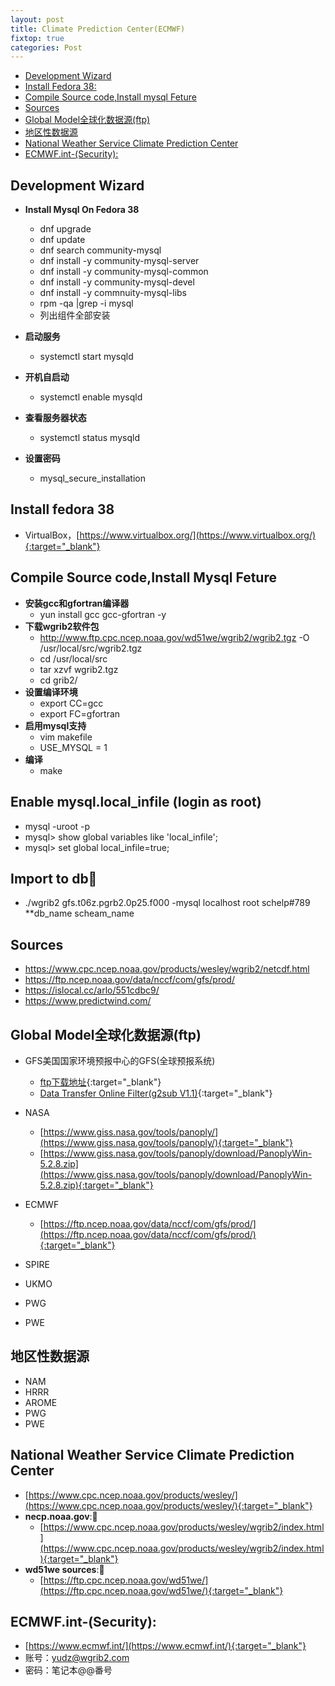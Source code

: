 ```yaml
---
layout: post
title: Climate Prediction Center(ECMWF)
fixtop: true
categories: Post
---
```

<!--TOC-->
  - [Development Wizard](#development-wizard)
  - [Install Fedora 38:](#install-fedora-38)
  - [Compile Source code,Install mysql Feture](#compile-source-codeinstall-mysql-feture)
  - [Sources](#sources)
  - [Global Model全球化数据源(ftp)](#global-modelftp)
  - [地区性数据源](#)
  - [National Weather Service Climate Prediction Center](#national-weather-service-climate-prediction-center)
  - [ECMWF.int-(Security):](#ecmwf.int-security)
<!--/TOC-->

## Development Wizard
  - **Install Mysql On Fedora 38**
    - dnf upgrade
    - dnf update    
    - dnf search community-mysql
    - dnf install -y community-mysql-server    
    - dnf install -y community-mysql-common
    - dnf install -y community-mysql-devel
    - dnf install -y commnuity-mysql-libs    
    - rpm -qa \|grep -i mysql
    - 列出组件全部安装    

  - **启动服务**
    - systemctl start mysqld
  - **开机自启动**
    - systemctl enable mysqld
  - **查看服务器状态**
    - systemctl status mysqld
  - **设置密码**
    - mysql_secure_installation

## Install fedora 38
  - VirtualBox，[https://www.virtualbox.org/](https://www.virtualbox.org/){:target="_blank"}

## Compile Source code,Install Mysql Feture
  - **安装gcc和gfortran编译器**
    - yun install gcc gcc-gfortran -y
  - **下载wgrib2软件包**
    - http://www.ftp.cpc.ncep.noaa.gov/wd51we/wgrib2/wgrib2.tgz -O  /usr/local/src/wgrib2.tgz
    - cd /usr/local/src
    - tar xzvf wgrib2.tgz
    - cd grib2/
  - **设置编译环境**
    - export CC=gcc
    - export FC=gfortran
  - **启用mysql支持**
    - vim makefile
    - USE_MYSQL = 1
  - **编译**
    - make


## Enable mysql.local_infile (login as root)
  - mysql -uroot -p
  - mysql> show global variables like 'local_infile';
  - mysql> set global local_infile=true;

## Import to db📌
  - ./wgrib2 gfs.t06z.pgrb2.0p25.f000 -mysql localhost root schelp#789 **db_name scheam_name


## Sources

- https://www.cpc.ncep.noaa.gov/products/wesley/wgrib2/netcdf.html
- https://ftp.ncep.noaa.gov/data/nccf/com/gfs/prod/
- https://islocal.cc/arlo/551cdbc9/
- https://www.predictwind.com/

## Global Model全球化数据源(ftp)

- GFS美国国家环境预报中心的GFS(全球预报系统)
  - [ftp下载地址](http://www.ftp.ncep.noaa.gov/data/nccf/com/gfs/prod/){:target="_blank"}
  - [Data Transfer Online Filter(g2sub V1.1)](https://nomads.ncep.noaa.gov/cgi-bin/filter_gfs_0p25.pl){:target="_blank"}

- NASA
  - [https://www.giss.nasa.gov/tools/panoply/](https://www.giss.nasa.gov/tools/panoply/){:target="_blank"}
  - [https://www.giss.nasa.gov/tools/panoply/download/PanoplyWin-5.2.8.zip](https://www.giss.nasa.gov/tools/panoply/download/PanoplyWin-5.2.8.zip){:target="_blank"}
- ECMWF
  - [https://ftp.ncep.noaa.gov/data/nccf/com/gfs/prod/](https://ftp.ncep.noaa.gov/data/nccf/com/gfs/prod/){:target="_blank"}
- SPIRE
- UKMO
- PWG
- PWE

## 地区性数据源

- NAM
- HRRR
- AROME
- PWG
- PWE


## National Weather Service Climate Prediction Center
- [https://www.cpc.ncep.noaa.gov/products/wesley/](https://www.cpc.ncep.noaa.gov/products/wesley/){:target="_blank"}
- **necp.noaa.gov**:📌
  - [https://www.cpc.ncep.noaa.gov/products/wesley/wgrib2/index.html](https://www.cpc.ncep.noaa.gov/products/wesley/wgrib2/index.html){:target="_blank"}
- **wd51we sources**:📌
  - [https://ftp.cpc.ncep.noaa.gov/wd51we/](https://ftp.cpc.ncep.noaa.gov/wd51we/){:target="_blank"}

## ECMWF.int-(Security):
  - [https://www.ecmwf.int/](https://www.ecmwf.int/){:target="_blank"}
  - 账号：yudz@wgrib2.com
  - 密码：笔记本@@番号